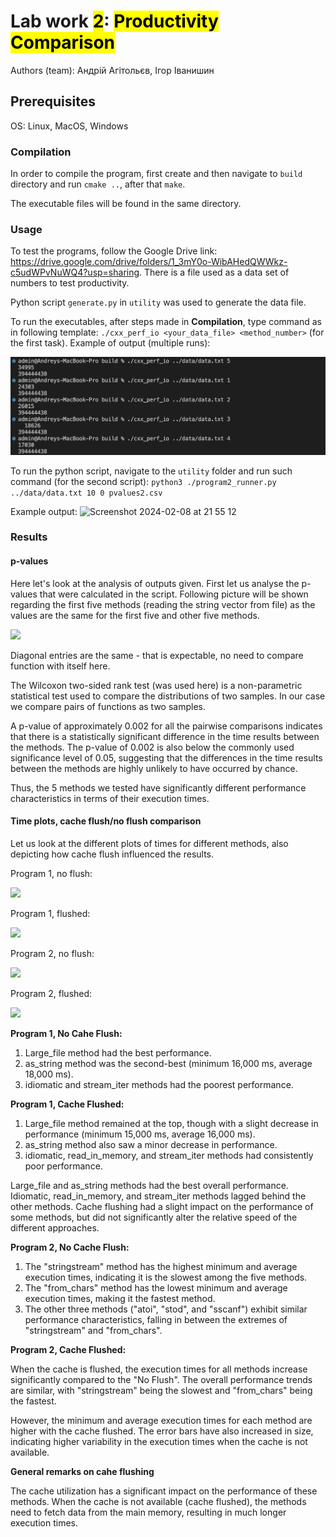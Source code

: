 # Lab work <mark>2</mark>: <mark>Productivity Comparison</mark>
Authors (team): Андрій Агітольєв, Ігор Іванишин
## Prerequisites

OS: Linux, MacOS, Windows

### Compilation

In order to compile the program, first create and then navigate to ```build``` directory and run ```cmake ..```, after that ```make```.

The executable files will be found in the same directory.

### Usage

To test the programs, follow the Google Drive link: https://drive.google.com/drive/folders/1_3mY0o-WibAHedQWWkz-c5udWPvNuWQ4?usp=sharing.
There is a file used as a data set of numbers to test productivity.

Python script ```generate.py``` in ```utility``` was used to generate the data file.

To run the executables, after steps made in **Compilation**, type command as in following template: ```./cxx_perf_io <your_data_file> <method_number>``` (for the first task).
Example of output (multiple runs):

<img src="images/prog1_runs.png">

To run the python script, navigate to the ```utility``` folder and run such command (for the second script):
```python3 ./program2_runner.py ../data/data.txt 10 0 pvalues2.csv```

Example output:
<img width="1450" alt="Screenshot 2024-02-08 at 21 55 12" src="images/script_run.png">

### Results

#### p-values

Here let's look at the analysis of outputs given. First let us analyse the p-values that were calculated in the script. Following picture will be shown regarding the first five methods (reading the string vector from file) as the values are the same for the first five and other five methods.

<img src="images/table.png">

Diagonal entries are the same - that is expectable, no need to compare function with itself here.

The Wilcoxon two-sided rank test (was used here) is a non-parametric statistical test used to compare the distributions of two samples. In our case we compare pairs of functions as two samples.

A p-value of approximately 0.002 for all the pairwise comparisons indicates that there is a statistically significant difference in the time results between the methods. The p-value of 0.002 is also below the commonly used significance level of 0.05, suggesting that the differences in the time results between the methods are highly unlikely to have occurred by chance.

Thus, the 5 methods we tested have significantly different performance characteristics in terms of their execution times.

#### Time plots, cache flush/no flush comparison

Let us look at the different plots of times for different methods, also depicting how cache flush influenced the results.

Program 1, no flush:

<img src="images/prog1nocache.png">

Program 1, flushed:

<img src="images/prog1cache.png">

Program 2, no flush:

<img src="images/prog2nocache.png">

Program 2, flushed:

<img src="images/prog2cache.png">

**Program 1, No Cahe Flush:**

1. Large_file method had the best performance.
2. as_string method was the second-best (minimum 16,000 ms, average 18,000 ms).
3. idiomatic and stream_iter methods had the poorest performance.

**Program 1, Cache Flushed:**

1. Large_file method remained at the top, though with a slight decrease in performance (minimum 15,000 ms, average 16,000 ms).
2. as_string method also saw a minor decrease in performance.
3. idiomatic, read_in_memory, and stream_iter methods had consistently poor performance.

Large_file and as_string methods had the best overall performance.
Idiomatic, read_in_memory, and stream_iter methods lagged behind the other methods.
Cache flushing had a slight impact on the performance of some methods, but did not significantly alter the relative speed of the different approaches.

**Program 2, No Cache Flush:**

1. The "stringstream" method has the highest minimum and average execution times, indicating it is the slowest among the five methods.
2. The "from_chars" method has the lowest minimum and average execution times, making it the fastest method.
3. The other three methods ("atoi", "stod", and "sscanf") exhibit similar performance characteristics, falling in between the extremes of "stringstream" and "from_chars".

**Program 2, Cache Flushed:**

When the cache is flushed, the execution times for all methods increase significantly compared to the "No Flush".
The overall performance trends are similar, with "stringstream" being the slowest and "from_chars" being the fastest.

However, the minimum and average execution times for each method are higher with the cache flushed.
The error bars have also increased in size, indicating higher variability in the execution times when the cache is not available.

**General remarks on cahe flushing**

The cache utilization has a significant impact on the performance of these methods. When the cache is not available (cache flushed), the methods need to fetch data from the main memory, resulting in much longer execution times.